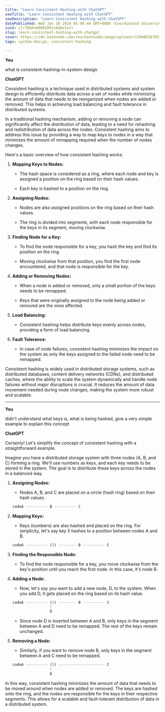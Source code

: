 ```yaml
---
title: "Learn Consistent Hashing with ChatGPT"
seoTitle: "Learn Consistent Hashing with ChatGPT"
seoDescription: "Learn Consistent Hashing with ChatGPT"
datePublished: Wed Jan 10 2024 05:00:44 GMT+0000 (Coordinated Universal Time)
cuid: clr7bbhnm000209jx6q6e1sct
slug: learn-consistent-hashing-with-chatgpt
cover: https://cdn.hashnode.com/res/hashnode/image/upload/v1704861878570/85df868c-3328-42d7-aa6b-6c0570bb96b1.png
tags: system-design, consistent-hashing

---
```


**You**

what is consistent-hashing-in-system-design

**ChatGPT**

Consistent hashing is a technique used in distributed systems and system design to efficiently distribute data across a set of nodes while minimizing the amount of data that needs to be reorganized when nodes are added or removed. This helps in achieving load balancing and fault tolerance in distributed systems.

In a traditional hashing mechanism, adding or removing a node can significantly affect the distribution of data, leading to a need for rehashing and redistribution of data across the nodes. Consistent hashing aims to address this issue by providing a way to map keys to nodes in a way that minimizes the amount of remapping required when the number of nodes changes.

Here's a basic overview of how consistent hashing works:

1. **Mapping Keys to Nodes:**
    
    * The hash space is considered as a ring, where each node and key is assigned a position on the ring based on their hash values.
        
    * Each key is hashed to a position on the ring.
        
2. **Assigning Nodes:**
    
    * Nodes are also assigned positions on the ring based on their hash values.
        
    * The ring is divided into segments, with each node responsible for the keys in its segment, moving clockwise.
        
3. **Finding Node for a Key:**
    
    * To find the node responsible for a key, you hash the key and find its position on the ring.
        
    * Moving clockwise from that position, you find the first node encountered, and that node is responsible for the key.
        
4. **Adding or Removing Nodes:**
    
    * When a node is added or removed, only a small portion of the keys needs to be remapped.
        
    * Keys that were originally assigned to the node being added or removed are the ones affected.
        
5. **Load Balancing:**
    
    * Consistent hashing helps distribute keys evenly across nodes, providing a form of load balancing.
        
6. **Fault Tolerance:**
    
    * In case of node failures, consistent hashing minimizes the impact on the system as only the keys assigned to the failed node need to be remapped.
        

Consistent hashing is widely used in distributed storage systems, such as distributed databases, content delivery networks (CDNs), and distributed caches, where the ability to scale the system dynamically and handle node failures without major disruptions is crucial. It reduces the amount of data movement needed during node changes, making the system more robust and scalable.

---

**You**

didn't understand what keys is, what is being hashed, give a very simple example to explain this concept

**ChatGPT**

Certainly! Let's simplify the concept of consistent hashing with a straightforward example.

Imagine you have a distributed storage system with three nodes (A, B, and C) forming a ring. We'll use numbers as keys, and each key needs to be stored in the system. The goal is to distribute these keys across the nodes in a balanced way.

1. **Assigning Nodes:**
    
    * Nodes A, B, and C are placed on a circle (hash ring) based on their hash values.
        
    
    ```javascript
    codeA ---------- B ---------- C
    ```
    
2. **Mapping Keys:**
    
    * Keys (numbers) are also hashed and placed on the ring. For simplicity, let's say key 5 hashes to a position between nodes A and B.
        
    
    ```javascript
    codeA ---------- (5) -------- B ---------- C
    ```
    
3. **Finding the Responsible Node:**
    
    * To find the node responsible for a key, you move clockwise from the key's position until you reach the first node. In this case, it's node B.
        
4. **Adding a Node:**
    
    * Now, let's say you want to add a new node, D, to the system. When you add D, it gets placed on the ring based on its hash value.
        
    
    ```javascript
    codeA ---------- (5) -------- B ---------- C
                     |
                     D
    ```
    
    * Since node D is inserted between A and B, only keys in the segment between A and D need to be remapped. The rest of the keys remain unchanged.
        
5. **Removing a Node:**
    
    * Similarly, if you want to remove node B, only keys in the segment between A and C need to be remapped.
        
    
    ```javascript
    codeA ---------- (5) --------------------- C
                     |
                     D
    ```
    

In this way, consistent hashing minimizes the amount of data that needs to be moved around when nodes are added or removed. The keys are hashed onto the ring, and the nodes are responsible for the keys in their respective segments. This allows for a scalable and fault-tolerant distribution of data in a distributed system.